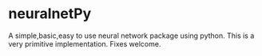 # neuralnetPy
A simple,basic,easy to use neural network package using python. This is a very primitive implementation. Fixes welcome.
